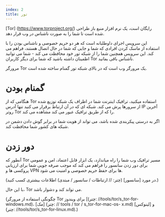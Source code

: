 ```yaml
---
index: 2
title: تور
---
```

[Tor] (https://www.torproject.org/) رایگان است، یک نرم افزار منبع باز طراحی شده است تا شما را به صورت ناشناس در وب قرار دهد.

این سرویس اجرای داوطلبانه است که هر دو حریم خصوصی و ناشناس بودن را با استفاده از ماسک کردن افرادی که شما و جایی که شما در حال اتصال هستند، فراهم می کند. این سرویس همچنین شما را از شبکه تور خود محافظت می کند - شما می توانید اطمینان داشته باشید که شما برای دیگر کاربران Tor ناشناس باقی بمانید.

مرورگر Tor یک مرورگر وب است که در بالای شبکه تور گمنام ساخته شده است.

# گمنام بودن

هنگامی که از Tor استفاده میکنید، ترافیک اینترنت شما در اطراف یک شبکه توزیع شده از سرورها پرش می کند. شبکه ای که در آن ارتباط برقرار می کنید تنها آدرس IP آخرین روتر Tor را که از طریق ترافیک عبور می کند مشاهده می کند.

اگر به درستی پیکربندی شده باشد، می تواند از هویت شما در برابر گوش دادن دشمن در شبکه های کشور شما محافظت کند.

# دور زدن

آنطور که Tor مسیر ترافیک وب شما را راه میاندازد، یک ابزار قابل اعتماد، امن و عمومی برای دور زدن سانسور را فراهم می کند که موجب صرفه جویی شما برای ارزیابی پروکسی ها و VPN ها برای حفظ حریم خصوصی و امنیت می شود.

(در مورد [سانسور] (چتر: // ارتباطات / سانسور / مبتدی) اطلاعات بیشتری کسب کنید.)

با این حال، Tor می تواند کند و دشوار باشد.

(چگونگی استفاده از مرورگر Tor برای ویندوز [(چتر: //tools/tor/s_tor-for-windows.md)، [مک] (چتر: // tools / tor / s_tor-for-mac-os- x.md) و [لینوکس] (چتر: //tools/tor/s_tor-for-linux.md).)